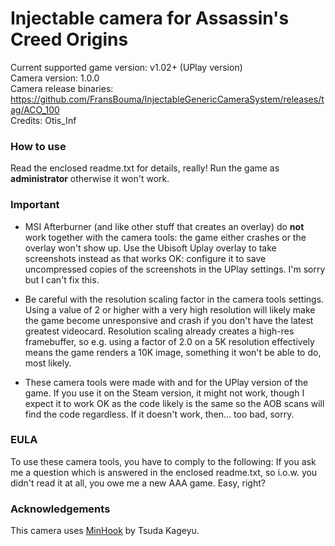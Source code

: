 Injectable camera for Assassin's Creed Origins
============================

Current supported game version: v1.02+ (UPlay version)  
Camera version: 1.0.0  
Camera release binaries: https://github.com/FransBouma/InjectableGenericCameraSystem/releases/tag/ACO_100  
Credits: Otis_Inf

### How to use
Read the enclosed readme.txt for details, really! Run the game as **administrator** otherwise it won't work.

### Important
* MSI Afterburner (and like other stuff that creates an overlay) do **not** work together with the camera tools: 
the game either crashes or the overlay won't show up. Use the Ubisoft Uplay overlay to take screenshots instead 
as that works OK: configure it to save uncompressed copies of the screenshots in the UPlay settings. 
I'm sorry but I can't fix this. 

* Be careful with the resolution scaling factor in the camera tools settings. Using a value of 2 or higher with a very 
high resolution will likely make the game become unresponsive and crash if you don't have the latest greatest videocard.
Resolution scaling already creates a high-res framebuffer, so e.g. using a factor of 2.0 on a 5K resolution effectively
means the game renders a 10K image, something it won't be able to do, most likely.

* These camera tools were made with and for the UPlay version of the game. If you use it on the Steam version, it might not
work, though I expect it to work OK as the code likely is the same so the AOB scans will find the code regardless. If it doesn't
work, then... too bad, sorry.

### EULA
To use these camera tools, you have to comply to the following:
If you ask me a question which is answered in the enclosed readme.txt, so i.o.w. you didn't read it at all, 
you owe me a new AAA game. Easy, right? 

### Acknowledgements
This camera uses [MinHook](https://github.com/TsudaKageyu/minhook) by Tsuda Kageyu.
